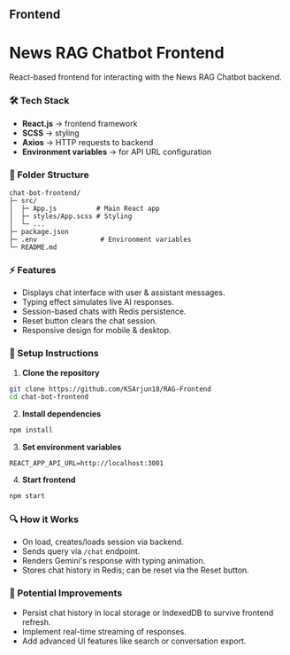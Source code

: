 
## Frontend

# News RAG Chatbot Frontend

React-based frontend for interacting with the News RAG Chatbot backend.

### 🛠 Tech Stack

* **React.js** → frontend framework
* **SCSS** → styling
* **Axios** → HTTP requests to backend
* **Environment variables** → for API URL configuration

### 📂 Folder Structure

```
chat-bot-frontend/
├─ src/
│  ├─ App.js          # Main React app
│  ├─ styles/App.scss # Styling
│  └─ ...
├─ package.json
├─ .env                # Environment variables
└─ README.md
```

### ⚡ Features

* Displays chat interface with user & assistant messages.
* Typing effect simulates live AI responses.
* Session-based chats with Redis persistence.
* Reset button clears the chat session.
* Responsive design for mobile & desktop.

### 🚀 Setup Instructions

1. **Clone the repository**

```bash
git clone https://github.com/KSArjun18/RAG-Frontend
cd chat-bot-frontend
```

2. **Install dependencies**

```bash
npm install
```

3. **Set environment variables**

```env
REACT_APP_API_URL=http://localhost:3001
```

4. **Start frontend**

```bash
npm start
```

### 🔍 How it Works

* On load, creates/loads session via backend.
* Sends query via `/chat` endpoint.
* Renders Gemini's response with typing animation.
* Stores chat history in Redis; can be reset via the Reset button.

### 🔧 Potential Improvements

* Persist chat history in local storage or IndexedDB to survive frontend refresh.
* Implement real-time streaming of responses.
* Add advanced UI features like search or conversation export.


